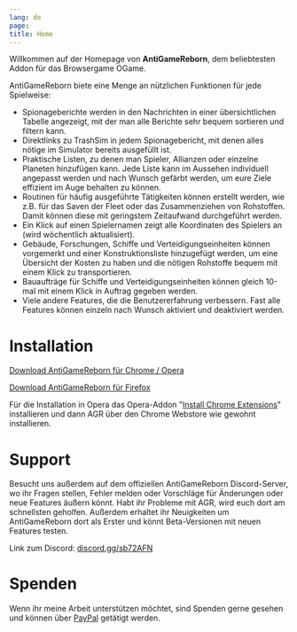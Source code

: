 ```yaml
---
lang: de
page: 
title: Home
---
```


Willkommen auf der Homepage von **AntiGameReborn**, dem beliebtesten Addon für das
Browsergame OGame.

AntiGameReborn biete eine Menge an nützlichen Funktionen für jede Spielweise:

* Spionageberichte werden in den Nachrichten in einer übersichtlichen Tabelle
angezeigt, mit der man alle Berichte sehr bequem sortieren und filtern kann.
* Direktlinks zu TrashSim in jedem Spionagebericht, mit denen alles nötige im
Simulator bereits ausgefüllt ist.
* Praktische Listen, zu denen man Spieler, Allianzen oder einzelne Planeten
hinzufügen kann. Jede Liste kann im Aussehen individuell angepasst werden und
nach Wunsch gefärbt werden, um eure Ziele effizient im Auge behalten zu können.
* Routinen für häufig ausgeführte Tätigkeiten können erstellt werden, wie z.B. für
das Saven der Fleet oder das Zusammenziehen von Rohstoffen. Damit können diese
mit geringstem Zeitaufwand durchgeführt werden.
* Ein Klick auf einen Spielernamen zeigt alle Koordinaten des Spielers an
(wird wöchentlich aktualisiert).
* Gebäude, Forschungen, Schiffe und Verteidigungseinheiten können vorgemerkt und
einer Konstruktionsliste hinzugefügt werden, um eine Übersicht der Kosten zu haben
und die nötigen Rohstoffe bequem mit einem Klick zu transportieren.
* Bauaufträge für Schiffe und Verteidigungseinheiten können gleich 10-mal mit
einem Klick in Auftrag gegeben werden.
* Viele andere Features, die die Benutzererfahrung verbessern. Fast alle Features
können einzeln nach Wunsch aktiviert und deaktiviert werden.

# Installation
[Download AntiGameReborn für Chrome / Opera](https://chrome.google.com/webstore/detail/mhfbpacbhjchkjeopjfgdhckepclcfll/)

[Download AntiGameReborn für Firefox](https://addons.mozilla.org/de/firefox/addon/antigamereborn/)

Für die Installation in Opera das Opera-Addon "[Install Chrome Extensions](https://addons.opera.com/de/extensions/details/install-chrome-extensions/)"
installieren und dann AGR über den Chrome Webstore wie gewohnt installieren.

# Support
Besucht uns außerdem auf dem offiziellen AntiGameReborn Discord-Server, wo 
ihr Fragen stellen, Fehler melden oder Vorschläge für Änderungen oder neue 
Features äußern könnt. Habt ihr Probleme mit AGR, wird euch dort am schnellsten 
geholfen. Außerdem erhaltet ihr Neuigkeiten um AntiGameReborn dort als Erster 
und könnt Beta-Versionen mit neuen Features testen.

Link zum Discord: [discord.gg/sb72AFN](https://discord.gg/sb72AFN)

# Spenden
Wenn ihr meine Arbeit unterstützen möchtet, sind Spenden gerne gesehen
und können über [PayPal](https://www.paypal.com/cgi-bin/webscr?cmd=_s-xclick&hosted_button_id=E7ZA3C9PX3ZWN&source=url)
getätigt werden.
